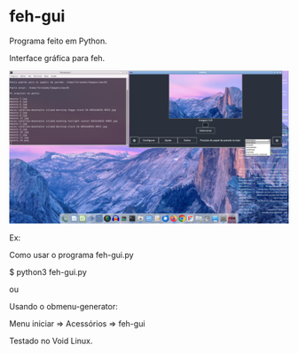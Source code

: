 # feh-gui

Programa feito em Python.

Interface gráfica para feh.

![](https://github.com/tuxslack/feh-gui/blob/9f59ac1d43ec9884847ba0a1d1033327782ba43d/feh-gui-0.2.png)


Ex: 

Como usar o programa feh-gui.py

$ python3 feh-gui.py

ou

Usando o obmenu-generator:

Menu iniciar => Acessórios => feh-gui


Testado no Void Linux.
